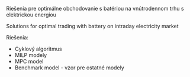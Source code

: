 Riešenia pre optimálne obchodovanie s batériou na vnútrodennom trhu s elektrickou energiou

Solutions for optimal trading with battery on intraday electricity market

Riešenia:
- Cyklový algoritmus
- MILP modely
- MPC model
- Benchmark model - vzor pre ostatné modely
